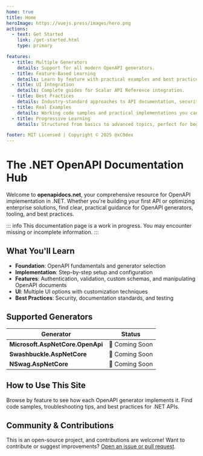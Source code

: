 ```yaml
---
home: true
title: Home
heroImage: https://vuejs.press/images/hero.png
actions:
  - text: Get Started
    link: /get-started.html
    type: primary

features:
  - title: Multiple Generators
    details: Support for all modern OpenAPI generators.
  - title: Feature-Based Learning
    details: Learn by feature with practical examples and best practices for each OpenAPI capability.
  - title: UI Integration
    details: Complete guides for Scalar API Reference integration.
  - title: Best Practices
    details: Industry-standard approaches to API documentation, security, and maintainability.
  - title: Real Examples
    details: Working code samples and practical implementations you can use immediately.
  - title: Progressive Learning
    details: Structured from basics to advanced topics, perfect for beginners and experts alike.

footer: MIT Licensed | Copyright © 2025 @xC0dex
---
```


# The .NET OpenAPI Documentation Hub

Welcome to **openapidocs.net**, your comprehensive resource for OpenAPI implementation in .NET. Whether you're building your first API or optimizing enterprise solutions, find clear, practical guidance for OpenAPI generators, tooling, and best practices.

::: info
This documentation page is a work in progress. You may encounter missing or incomplete information.
:::

## What You'll Learn

- **Foundation**: OpenAPI fundamentals and generator selection
- **Implementation**: Step-by-step setup and configuration
- **Features**: Authentication, validation, custom schemas, and manipulating OpenAPI documents
- **UI**: Multiple UI options with customization techniques
- **Best Practices**: Security, documentation standards, and testing

## Supported Generators

| Generator                        | Status         |
| -------------------------------- | -------------- |
| **Microsoft.AspNetCore.OpenApi** | 🚧 Coming Soon |
| **Swashbuckle.AspNetCore**       | 🚧 Coming Soon |
| **NSwag.AspNetCore**             | 🚧 Coming Soon |

## How to Use This Site

Browse by feature to see how each OpenAPI generator implements it. Find code samples, troubleshooting tips, and best practices for .NET APIs.

## Community & Contributions

This is an open-source project, and contributions are welcome! Want to contribute or suggest improvements? [Open an issue or pull request](https://github.com/xC0dex/openapidocs).
